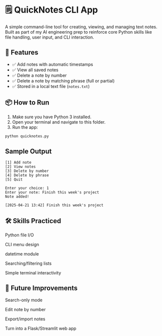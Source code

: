 # 🗒️ QuickNotes CLI App

A simple command-line tool for creating, viewing, and managing text notes. Built as part of my AI engineering prep to reinforce core Python skills like file handling, user input, and CLI interaction.

## 🚀 Features

- ✅ Add notes with automatic timestamps
- ✅ View all saved notes
- ✅ Delete a note by number
- ✅ Delete a note by matching phrase (full or partial)
- ✅ Stored in a local text file (`notes.txt`)

## 📦 How to Run

1. Make sure you have Python 3 installed.
2. Open your terminal and navigate to this folder.
3. Run the app:

```bash
python quicknotes.py
```
## Sample Output
```
[1] Add note
[2] View notes
[3] Delete by number
[4] Delete by phrase
[5] Quit

Enter your choice: 1
Enter your note: Finish this week's project
Note added!

[2025-04-21 13:42] Finish this week's project
```
## 🛠 Skills Practiced
Python file I/O

CLI menu design

datetime module

Searching/filtering lists

Simple terminal interactivity

## 🧠 Future Improvements
Search-only mode

Edit note by number

Export/import notes

Turn into a Flask/Streamlit web app